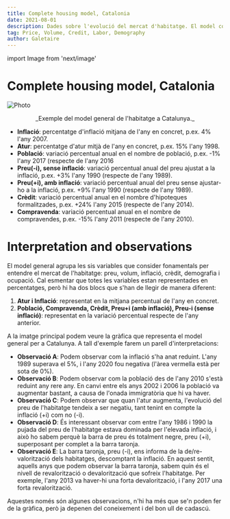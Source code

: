 ```yaml
---
title: Complete housing model, Catalonia
date: 2021-08-01
description: Dades sobre l'evolució del mercat d'habitatge. El model consta de sis variables principals (preu, inflació, compravendes, crèdit, demografia i ocupació).
tag: Price, Volume, Credit, Labor, Demography
author: Galetaire
---
```


import Image from 'next/image'

# Complete housing model, Catalonia

<Image
  src="/images/model.png"
  alt="Photo"
  width={1294}
  height={612}
  priority
  className="next-image"
/>
<center>_Exemple del model general de l'habitatge a Catalunya._</center>

- **Inflació**: percentatge d'inflació mitjana de l'any en concret, p.ex. 4% l'any 2007.
- **Atur**: percentatge d'atur mitjà de l'any en concret, p.ex. 15% l'any 1998.
- **Població**: variació percentual anual en el nombre de població, p.ex. -1% l'any 2017 (respecte de l'any 2016
- **Preu(-i), sense inflació**: variació percentual anual del preu ajustat a la inflació, p.ex. +3% l'any 1990 (respecte de l'any 1989).
- **Preu(+i), amb inflació**: variació percentual anual del preu sense ajustar-ho a la inflació, p.ex. +9% l'any 1990 (respecte de l'any 1989).
- **Crèdit**: variació percentual anual en el nombre d'hipoteques formalitzades, p.ex. +24% l'any 2015 (respecte de l'any 2014).
- **Compravenda**: variació percentual anual en el nombre de compravendes, p.ex. -15% l'any 2011 (respecte de l'any 2010).

# Interpretation and observations

El model general agrupa les sis variables que consider fonamentals per entendre el mercat de l'habitatge: preu, volum, inflació, crèdit, demografia i ocupació. Cal esmentar que totes les variables estan representades en percentatges, però hi ha dos blocs que s'han de llegir de manera diferent:

1. **Atur i Inflació**: representat en la mitjana percentual de l'any en concret.
2. **Població, Compravenda, Crèdit, Preu+i (amb inflació), Preu-i (sense inflació)**: representat en la variació percentual respecte de l'any anterior.

A la imatge principal podem veure la gràfica que representa el model general per a Catalunya. A tall d'exemple farem un parell d'interpretacions:

- **Observació A**: Podem observar com la inflació s'ha anat reduint. L'any 1989 superava el 5%, i l'any 2020 fou negativa (l'àrea vermella està per sota de 0%).
- **Observació B**: Podem observar com la població des de l'any 2010 s'està reduint any rere any. En canvi entre els anys 2002 i 2006 la població va augmentar bastant, a causa de l'onada immigratòria que hi va haver.
- **Observació C**: Podem observar que quan l'atur augmenta, l'evolució del preu de l'habitatge tendeix a ser negatiu, tant tenint en compte la inflació (+i) com no (-i).
- **Observació D**: És interessant observar com entre l'any 1986 i 1990 la pujada del preu de l'habitatge estava dominada per l'elevada inflació, i això ho sabem perquè la barra de preu és totalment negre, preu (+i), superposant per complet a la barra taronja.
- **Observació E**: La barra taronja, preu (-i), ens informa de la de/re-valorització dels habitatges, descomptant la inflació. En aquest sentit, aquells anys que podem observar la barra taronja, sabem quin és el nivell de revalorització o devalorització que sofreix l'habitatge. Per exemple, l'any 2013 va haver-hi una forta devalorització, i l'any 2017 una forta revalorització.

Aquestes només són algunes observacions, n'hi ha més que se'n poden fer de la gràfica, però ja depenen del coneixement i del bon ull de cadascú.
